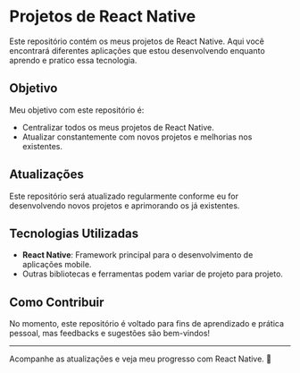# Projetos de React Native

Este repositório contém os meus projetos de React Native. Aqui você encontrará diferentes aplicações que estou desenvolvendo enquanto aprendo e pratico essa tecnologia.

## Objetivo
Meu objetivo com este repositório é:
- Centralizar todos os meus projetos de React Native.
- Atualizar constantemente com novos projetos e melhorias nos existentes.

## Atualizações
Este repositório será atualizado regularmente conforme eu for desenvolvendo novos projetos e aprimorando os já existentes.

## Tecnologias Utilizadas
- **React Native**: Framework principal para o desenvolvimento de aplicações mobile.
- Outras bibliotecas e ferramentas podem variar de projeto para projeto.

## Como Contribuir
No momento, este repositório é voltado para fins de aprendizado e prática pessoal, mas feedbacks e sugestões são bem-vindos!

---

Acompanhe as atualizações e veja meu progresso com React Native. 🚀
